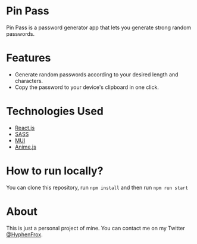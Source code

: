 # Pin Pass

Pin Pass is a password generator app that lets you generate strong random passwords.

# Features

- Generate random passwords according to your desired length and characters.
- Copy the password to your device's clipboard in one click.

# Technologies Used

- [React.js](https://reactjs.org/)
- [SASS](https://sass-lang.com/)
- [MUI](https://mui.com/)
- [Anime.js](https://animejs.com/)

# How to run locally?

You can clone this repository, run `npm install` and then run `npm run start`

# About

This is just a personal project of mine. You can contact me on my Twitter [@HyphenFrox](https://twiter.com/hyphenfrox).
